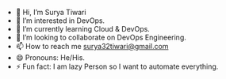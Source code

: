 - 👋 Hi, I’m Surya Tiwari
- 👀 I’m interested in DevOps.
- 🌱 I’m currently learning Cloud & DevOps.
- 💞️ I’m looking to collaborate on DevOps Engineering.
- 📫 How to reach me surya32tiwari@gmail.com
- 😄 Pronouns: He/His.
- ⚡ Fun fact: I am lazy Person so I want to automate everything.

<!---
surya23tiwari/surya23tiwari is a ✨ special ✨ repository because its `README.md` (this file) appears on your GitHub profile.
You can click the Preview link to take a look at your changes.
--->

